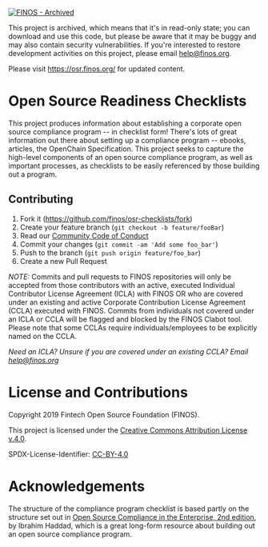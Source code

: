 [![FINOS - Archived](https://cdn.jsdelivr.net/gh/finos/contrib-toolbox@master/images/badge-archived.svg)](https://community.finos.org/docs/governance/Software-Projects/stages/archived)

This project is archived, which means that it's in read-only state; you can download and use this code, but please be aware that it may be buggy and may also contain security vulnerabilities. If you're interested to restore development activities on this project, please email help@finos.org.

Please visit https://osr.finos.org/ for updated content.

# Open Source Readiness Checklists

This project produces information about establishing a corporate open source compliance program -- in checklist form! There's lots of great information out there about setting up a compliance program -- ebooks, articles, the OpenChain Specification. This project seeks to capture the high-level components of an open source compliance program, as well as important processes, as checklists to be easily referenced by those building out a program.

## Contributing

1. Fork it (<https://github.com/finos/osr-checklists/fork>)
2. Create your feature branch (`git checkout -b feature/fooBar`)
3. Read our [Community Code of Conduct](https://www.finos.org/code-of-conduct)
4. Commit your changes (`git commit -am 'Add some foo_bar'`)
5. Push to the branch (`git push origin feature/foo_bar`)
6. Create a new Pull Request

_NOTE:_ Commits and pull requests to FINOS repositories will only be accepted from those contributors with an active, executed Individual Contributor License Agreement (ICLA) with FINOS OR who are covered under an existing and active Corporate Contribution License Agreement (CCLA) executed with FINOS. Commits from individuals not covered under an ICLA or CCLA will be flagged and blocked by the FINOS Clabot tool. Please note that some CCLAs require individuals/employees to be explicitly named on the CCLA.

*Need an ICLA? Unsure if you are covered under an existing CCLA? Email [help@finos.org](mailto:help@finos.org)*

# License and Contributions

Copyright 2019 Fintech Open Source Foundation (FINOS).

This project is licensed under the [Creative Commons Attribution License v.4.0](LICENSE).

SPDX-License-Identifier: [CC-BY-4.0](https://spdx.org/licenses/CC-BY-4.0)

# Acknowledgements

The structure of the compliance program checklist is based partly on the structure set out in [Open Source Compliance in the Enterprise, 2nd edition](https://www.linuxfoundation.org/compliance-and-security/2018/12/open-source-compliance-in-the-enterprise/), by Ibrahim Haddad, which is a great long-form resource about building out an open source compliance program.
